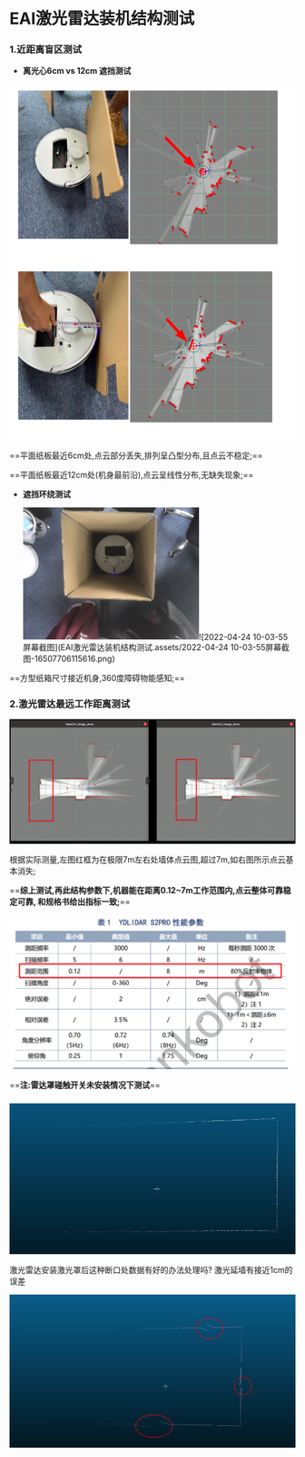 # EAI激光雷达装机结构测试

### **1.近距离盲区测试**

- **离光心6cm vs 12cm 遮挡测试**

![屏幕截图_1](EAI激光雷达装机结构测试.assets/屏幕截图_1.png)

==平面纸板最近6cm处,点云部分丢失,排列呈凸型分布,且点云不稳定;==

==平面纸板最近12cm处(机身最前沿),点云呈线性分布,无缺失现象;==

- **遮挡环绕测试**

  <img src="EAI激光雷达装机结构测试.assets/lQDPDhtcX0FWSqHNA6TNBNqwQPyRyvNdoKMCaAQAiAAHAA_1242_932.jpg_620x10000q90g.jpg" alt="lQDPDhtcX0FWSqHNA6TNBNqwQPyRyvNdoKMCaAQAiAAHAA_1242_932.jpg_620x10000q90g" style="zoom: 50%;" />![2022-04-24 10-03-55屏幕截图](EAI激光雷达装机结构测试.assets/2022-04-24 10-03-55屏幕截图-16507706115616.png)

==方型纸箱尺寸接近机身,360度障碍物能感知;==



### 2.激光雷达最远工作距离测试

![image-20220424112920352](EAI激光雷达装机结构测试.assets/image-20220424112920352.png)

根据实际测量,左图红框为在极限7m左右处墙体点云图,超过7m,如右图所示点云基本消失;

==**综上测试,再此结构参数下,机器能在距离0.12~7m工作范围内,点云整体可靠稳定可靠, 和规格书给出指标一致;**==

![image-20220424095525910](EAI激光雷达装机结构测试.assets/image-20220424095525910.png)



==**注:雷达罩碰触开关未安装情况下测试**==

### 





![image-20221020135635280](EAI激光雷达装机结构测试.assets/image-20221020135635280.png)



激光雷达安装激光罩后这种断口处数据有好的办法处理吗? 激光延墙有接近1cm的误差

![image-20221020140039218](EAI激光雷达装机结构测试.assets/image-20221020140039218.png)

